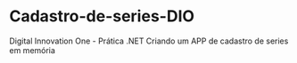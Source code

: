 # Cadastro-de-series-DIO
Digital Innovation One - Prática .NET
Criando um APP de cadastro de series em memória

